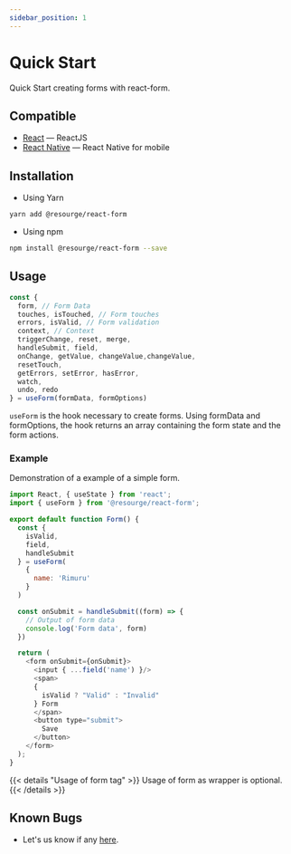 ```yaml
---
sidebar_position: 1
---
```


# Quick Start

Quick Start creating forms with react-form.

## Compatible

- [React](https://reactjs.com/) — ReactJS
- [React Native](https://react-native.org/) — React Native for mobile

## Installation

- Using Yarn

```bash
yarn add @resourge/react-form
```

- Using npm

```bash
npm install @resourge/react-form --save
```

## Usage

```javascript
const {
  form, // Form Data
  touches, isTouched, // Form touches
  errors, isValid, // Form validation
  context, // Context
  triggerChange, reset, merge,
  handleSubmit, field,
  onChange, getValue, changeValue,changeValue, 
  resetTouch,
  getErrors, setError, hasError, 
  watch,
  undo, redo
} = useForm(formData, formOptions)
```

`useForm` is the hook necessary to create forms. Using formData and formOptions, the hook returns an array containing the form state and the form actions.

### Example

Demonstration of a example of a simple form.

```javascript
import React, { useState } from 'react';
import { useForm } from '@resourge/react-form';

export default function Form() {
  const { 
    isValid,
    field, 
    handleSubmit 
  } = useForm(
    { 
      name: 'Rimuru' 
    }
  )

  const onSubmit = handleSubmit((form) => {
    // Output of form data
    console.log('Form data', form)
  })

  return (
    <form onSubmit={onSubmit}>
      <input { ...field('name') }/>
      <span>
      {
        isValid ? "Valid" : "Invalid" 
      } Form
      </span>
      <button type="submit">
        Save
      </button>
    </form>
  );
}
```

{{< details "Usage of form tag" >}}
Usage of form as wrapper is optional.
{{< /details >}}

## Known Bugs

- Let's us know if any <a href="https://github.com/resourge/react-form/issues">here</a>.
